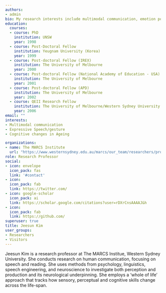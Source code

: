 ```yaml
---
authors:
- admin
bio: My research interests include multimodal communication, emotion poduction and perception, Life span and developmental change.
education:
  courses:
  - course: PhD
    institution: UNSW
    year: 1998
  - course: Post-Doctoral Fellow
    institution: Yeugnam University (Korea)
    year: 1999
  - course: Post‐doctoral Fellow (IREX)
    institution: The University of Melbourne
    year: 2000
  - course: Post‐doctoral Fellow (National Academy of Education - USA)
    institution: The University of Melbourne
    year: 2001
  - course: Post‐doctoral Fellow (APD)
    institution: The University of Melbourne
    year: 2002
  - course: QEII Research Fellow
    institution: The University of Melbourne/Western Sydney University
    year: 2006
email: ""
interests:
- Multimodal communication
- Expressive Speech/gesture
- Cognitive changes in Ageing

organizations:
- name: The MARCS Institute
  url: "https://www.westernsydney.edu.au/marcs/our_team/researchers/professor_jeesun_kim"
role: Research Professor
social:
- icon: envelope
  icon_pack: fas
  link: '#contact'
- icon: 
  icon_pack: fab
  link: https://twitter.com/
- icon: google-scholar
  icon_pack: ai
  link: https://scholar.google.com/citations?user=rDXrCnsAAAAJ&h
- icon: 
  icon_pack: fab
  link: https://github.com/
superuser: true
title: Jeesun Kim
user_groups:
- Researchers
- Visitors
---
```


Jeesun Kim is a research professor at The MARCS Institue, Western Sydney University. She conducts research on human communication, focusing on speech and reading. She uses methods from psychology, linguistics, speech engineering, and neuroscience to investigate both perception and production and its neurological underpinning. She employs a ‘whole of life’ approach that tracks how sensory, perceptual and cognitive skills change across the life-span.

